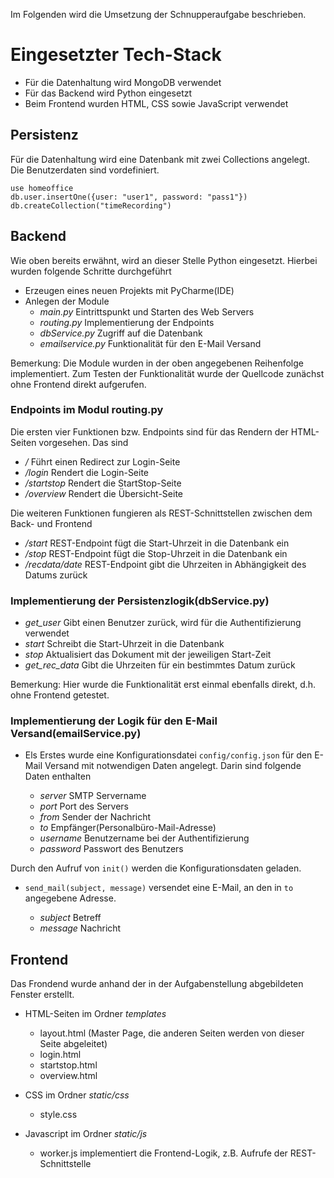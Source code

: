 Im Folgenden wird die Umsetzung der Schnupperaufgabe beschrieben.

# Eingesetzter Tech-Stack

- Für die Datenhaltung wird MongoDB verwendet
- Für das Backend wird Python eingesetzt
- Beim Frontend wurden HTML, CSS sowie JavaScript verwendet

## Persistenz

Für die Datenhaltung wird eine Datenbank mit zwei Collections angelegt. Die Benutzerdaten sind vordefiniert.

```
use homeoffice
db.user.insertOne({user: "user1", password: "pass1"})
db.createCollection("timeRecording")

```

## Backend

Wie oben bereits erwähnt, wird an dieser Stelle Python eingesetzt. Hierbei wurden folgende Schritte durchgeführt

- Erzeugen eines neuen Projekts mit PyCharme(IDE)
- Anlegen der Module
	- _main.py_				Eintrittspunkt und Starten des Web Servers
	- _routing.py_			Implementierung der Endpoints
	- _dbService.py_		Zugriff auf die Datenbank
	- _emailservice.py_		Funktionalität für den E-Mail Versand
	
Bemerkung: Die Module wurden in der oben angegebenen Reihenfolge implementiert. Zum Testen der Funktionalität wurde der Quellcode zunächst ohne Frontend direkt aufgerufen.

### Endpoints im Modul routing.py

Die ersten vier Funktionen bzw. Endpoints sind für das Rendern der HTML-Seiten vorgesehen. Das sind

- _/_ Führt einen Redirect zur Login-Seite
- _/login_ Rendert die Login-Seite
- _/startstop_ Rendert die StartStop-Seite
- _/overview_ Rendert die Übersicht-Seite

Die weiteren Funktionen fungieren als REST-Schnittstellen zwischen dem Back- und Frontend

- _/start_ REST-Endpoint fügt die Start-Uhrzeit in die Datenbank ein
- _/stop_ REST-Endpoint fügt die Stop-Uhrzeit in die Datenbank ein
- _/recdata/date_ REST-Endpoint gibt die Uhrzeiten in Abhängigkeit des Datums zurück

### Implementierung der Persistenzlogik(dbService.py)

- _get\_user_ Gibt einen Benutzer zurück, wird für die Authentifizierung verwendet
- _start_ Schreibt die Start-Uhrzeit in die Datenbank
- _stop_ Aktualisiert das Dokument mit der jeweiligen Start-Zeit
- _get\_rec\_data_ Gibt die Uhrzeiten für ein bestimmtes Datum zurück

Bemerkung: Hier wurde die Funktionalität erst einmal ebenfalls direkt, d.h. ohne Frontend getestet.

### Implementierung der Logik für den E-Mail Versand(emailService.py)

- Els Erstes wurde eine Konfigurationsdatei `config/config.json` für den E-Mail Versand mit notwendigen Daten angelegt. Darin sind folgende Daten enthalten

	- _server_ SMTP Servername
	- _port_ Port des Servers 
	- _from_ Sender der Nachricht
	- _to_ Empfänger(Personalbüro-Mail-Adresse)
	- _username_ Benutzername bei der Authentifizierung
	- _password_ Passwort des Benutzers
	
Durch den Aufruf von `init()` werden die Konfigurationsdaten geladen.

- `send_mail(subject, message)` versendet eine E-Mail, an den in `to` angegebene Adresse.

	- _subject_	Betreff
	- _message_ Nachricht

## Frontend

Das Frondend wurde anhand der in der Aufgabenstellung abgebildeten Fenster erstellt.

- HTML-Seiten im Ordner _templates_
	- layout.html (Master Page, die anderen Seiten werden von dieser Seite abgeleitet)
	- login.html
	- startstop.html
	- overview.html

- CSS im Ordner _static/css_
	- style.css

- Javascript im Ordner _static/js_
	- worker.js implementiert die Frontend-Logik, z.B. Aufrufe der REST-Schnittstelle
